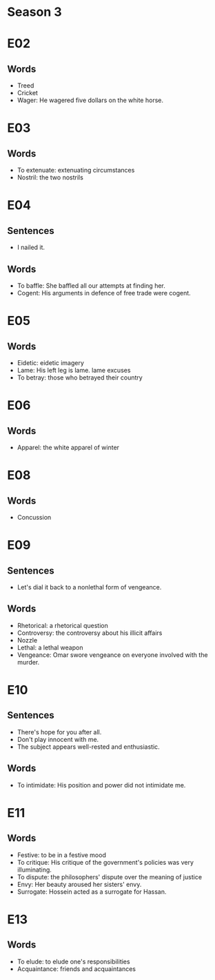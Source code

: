 # Season 3

# E02

## Words

- Treed
- Cricket
- Wager: He wagered five dollars on the white horse.

# E03

## Words

- To extenuate: extenuating circumstances
- Nostril: the two nostrils

# E04

## Sentences

- I nailed it.

## Words

- To baffle: She baffled all our attempts at finding her.
- Cogent: His arguments in defence of free trade were cogent.

# E05

## Words

- Eidetic: eidetic imagery
- Lame: His left leg is lame. lame excuses
- To betray: those who betrayed their country

# E06

## Words

- Apparel: the white apparel of winter

# E08

## Words

- Concussion

# E09

## Sentences

- Let's dial it back to a nonlethal form of vengeance.

## Words

- Rhetorical: a rhetorical question
- Controversy: the controversy about his illicit affairs
- Nozzle
- Lethal: a lethal weapon
- Vengeance: Omar swore vengeance on everyone involved with the murder.

# E10

## Sentences

- There's hope for you after all.
- Don't play innocent with me.
- The subject appears well-rested and enthusiastic.

## Words

- To intimidate: His position and power did not intimidate me.

# E11

## Words

- Festive: to be in a festive mood
- To critique: His critique of the government's policies was very illuminating.
- To dispute: the philosophers' dispute over the meaning of justice
- Envy: Her beauty aroused her sisters' envy.
- Surrogate: Hossein acted as a surrogate for Hassan.

# E13

## Words

- To elude: to elude one's responsibilities
- Acquaintance: friends and acquaintances

